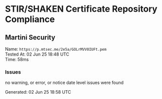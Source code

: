 # STIR/SHAKEN Certificate Repository Compliance

## Martini Security

Name: `https://p.mtsec.me/2e5a/GOLrMVV0IUFt.pem`\
Tested At: 02 Jun 25 18:48 UTC\
Time: 58ms

### Issues

no warning, or error, or notice date level issues were found

Generated: 02 Jun 25 18:58 UTC
